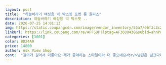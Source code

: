 ```yaml
---
layout: post 
title:  "하늘바라기 여성용 빅 박스핏 포켓 롱 원피스" 
description: 하늘바라기 여성용 빅 박스핏 ..
date: 2020-07-25 14:01:13 
img: https://static.coupangcdn.com/image/vendor_inventory/55a7/06f3c3c2c13898b04db0ff0b5cf02f6ff24a078b5fba6559ee9afb4c004d.jpg 
linkUrl: https://link.coupang.com/re/AFFSDP?lptag=AF3600438&subid=ahnPublicAsk&pageKey=1448817906&itemId=2495547177&vendorItemId=70488714657&traceid=V0-113-de934054dde6bc24 
categories: [1001] 
color: BD24A9 
price: 14800 
author: Ask View Shop 
cont:  "길이가 길어서 더좋아요 제가 좋아하는 스타일이라 더 좋으네요<br/>남편은 넘크다며 포대기 두른거 같대요ㅋㅋ<br/>넉넉한 옷이여서 대박좋은 크지만 입어도 옷 맵시가 맘에 쏙 들어요 블랙이라 더 좋아요 다시 구매하고 싶은옷<br/>롱이라고 해서 사면 어설프게 올라가거나 애매한적이 있었는데 길이는 딱 좋아요^^<br/>예쁘게 잘입을께요  참 주머니 가 센스있게 티안나게 있어 더 좋았어요<br/>오버핏이라 편하고 색상도 이뻐요<br/>저는 마음에 듭니다 편해요<br/>제 키가168인데 발목까지 오네요^^<br/>제가 찾던 스타일입니다<br/>체형커버를 다 해주면서도 스타일이 있는 편이라 잘 코디하면 외출복으로도 좋은거 같아요원단도 얇은 편이라 자주 손이 갈것 같아요.<br/> 팔을 올리면 속옷이 다.<br/>보인다는 평이 있어서 걱정했는데 브라탑이나 나시 코디하면 되기도 하고 허수아비 팔을 계속 하는것도 아니라 크게 신경쓰이진 않네요.<br/> 급찐 살 때문에 다른 원피스도 몇개 샀는데 이게 제일 잘 입어져요.<br/> 개인적으로 블랙이 제일 고급스런 느낌입니다.<br/><br/>" 
---
```

